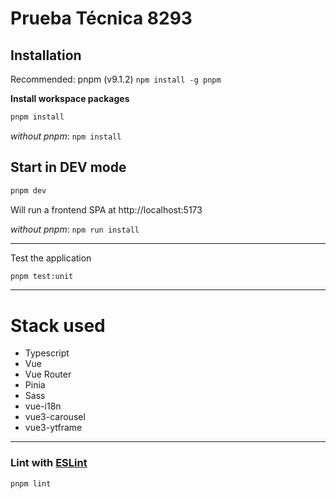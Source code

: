 # Prueba Técnica 8293

## Installation

Recommended: pnpm (v9.1.2)
`npm install -g pnpm`

**Install workspace packages**

```sh
pnpm install
```

_without pnpm_: `npm install`

## Start in DEV mode

```sh
pnpm dev
```

Will run a frontend SPA at http://localhost:5173

_without pnpm_: `npm run install`

---

Test the application

```sh
pnpm test:unit
```

---

# Stack used

- Typescript
- Vue
- Vue Router
- Pinia
- Sass
- vue-i18n
- vue3-carousel
- vue3-ytframe

---

### Lint with [ESLint](https://eslint.org/)

```sh
pnpm lint
```
